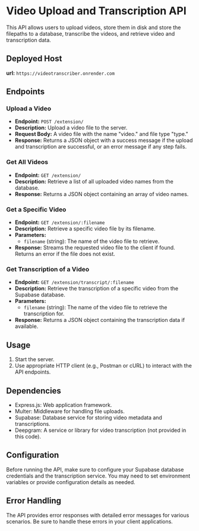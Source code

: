 # Video Upload and Transcription API

This API allows users to upload videos, store them in disk and store the filepaths to a database, transcribe the videos, and retrieve video and transcription data.


## Deployed Host

**url:** `https://videotranscriber.onrender.com`
## Endpoints

### Upload a Video

- **Endpoint:** `POST /extension/`
- **Description:** Upload a video file to the server.
- **Request Body:** A video file with the name "video." and file type "type."
- **Response:** Returns a JSON object with a success message if the upload and transcription are successful, or an error message if any step fails.

### Get All Videos

- **Endpoint:** `GET /extension/`
- **Description:** Retrieve a list of all uploaded video names from the database.
- **Response:** Returns a JSON object containing an array of video names.

### Get a Specific Video

- **Endpoint:** `GET /extension/:filename`
- **Description:** Retrieve a specific video file by its filename.
- **Parameters:**
  - `filename` (string): The name of the video file to retrieve.
- **Response:** Streams the requested video file to the client if found. Returns an error if the file does not exist.

### Get Transcription of a Video

- **Endpoint:** `GET /extension/transcript/:filename`
- **Description:** Retrieve the transcription of a specific video from the Supabase database.
- **Parameters:**
  - `filename` (string): The name of the video file to retrieve the transcription for.
- **Response:** Returns a JSON object containing the transcription data if available.

## Usage

1. Start the server.
2. Use appropriate HTTP client (e.g., Postman or cURL) to interact with the API endpoints.

## Dependencies

- Express.js: Web application framework.
- Multer: Middleware for handling file uploads.
- Supabase: Database service for storing video metadata and transcriptions.
- Deepgram: A service or library for video transcription (not provided in this code).

## Configuration

Before running the API, make sure to configure your Supabase database credentials and the transcription service. You may need to set environment variables or provide configuration details as needed.

## Error Handling

The API provides error responses with detailed error messages for various scenarios. Be sure to handle these errors in your client applications.

